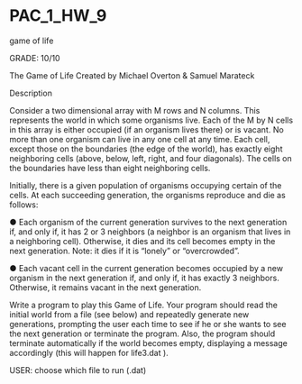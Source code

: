# PAC_1_HW_9
game of life

GRADE: 10/10

The Game of Life
Created by Michael Overton & Samuel Marateck

Description

Consider a two dimensional array with M rows and N columns. This represents the world in
which some organisms live. Each of the M by N cells in this array is either occupied (if an
organism lives there) or is vacant. No more than one organism can live in any one cell at
any time. Each cell, except those on the boundaries (the edge of the world), has exactly
eight neighboring cells (above, below, left, right, and four diagonals). The cells on the
boundaries have less than eight neighboring cells.

Initially, there is a given population of organisms occupying certain of the cells. At each
succeeding generation, the organisms reproduce and die as follows:

● Each organism of the current generation survives to the next generation if, and only
if, it has 2 or 3 neighbors (a neighbor is an organism that lives in a neighboring cell).
Otherwise, it dies and its cell becomes empty in the next generation. Note: it dies if
it is “lonely” or “overcrowded”.

● Each vacant cell in the current generation becomes occupied by a new organism in
the next generation if, and only if, it has exactly 3 neighbors. Otherwise, it remains
vacant in the next generation.

Write a program to play this Game of Life. Your program should read the initial world from
a file (see below) and repeatedly generate new generations, prompting the user each time
to see if he or she wants to see the next generation or terminate the program. Also, the
program should terminate automatically if the world becomes empty, displaying a message
accordingly (this will happen for life3.dat ).

USER: choose which file to run (.dat)
